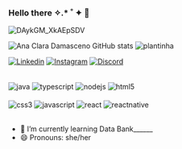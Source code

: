 ### Hello there ✧.* ˚ ✦   🌻
![DAykGM_XkAEpSDV](https://user-images.githubusercontent.com/127156241/225168957-6783ab2b-41f4-4532-8095-fb7b8a91e4b6.jpg)


![Ana Clara Damasceno GitHub stats](https://github-readme-stats.vercel.app/api?username=AnaClaraDamasceno18&show_icons=true&theme=gruvbox) 
![plantinha](https://user-images.githubusercontent.com/127156241/225166885-cb2feb4f-572b-4da8-8269-38f123e0efb5.gif) 
<!-- "COMENTÁRIO -->
<!-- "COMENTÁRIO" --> 


[![Linkedin](https://img.shields.io/badge/LinkedIn-F5E27F?style=for-the-badge&logo=linkedin&logoColor=black)](https://www.linkedin.com/in/AnaClaradePaulaBrancoDamasceno/)
[![Instagram](https://img.shields.io/badge/Instagram-F5E27F?style=for-the-badge&logo=instagram&logoColor=black)](https://www.instagram.com/ana.pbd/)
[![Discord](https://img.shields.io/badge/Discord-F5E27F?style=for-the-badge&logo=discord&logoColor=black)](https://discord.com/channels/nanaicer#8389)

<div style="display: inline_block"><br/>
    <img align="center" alt="java" src="https://img.shields.io/badge/Java-fe8019?style=for-the-badge&logo=java&logoColor=black" />
    <img align="center" alt="typescript" src="https://img.shields.io/badge/TypeScript-fe8019?style=for-the-badge&logo=typescript&logoColor=black" />
    <img align="center" alt="nodejs" src="https://img.shields.io/badge/Node.js-fe8019?style=for-the-badge&logo=node.js&logoColor=black" />
    <img align="center" alt="html5" src="https://img.shields.io/badge/HTML5-fe8019?style=for-the-badge&logo=html5&logoColor=black" />
<div style="display: inline_block"><br/>
    <img align="center" alt="css3" src="https://img.shields.io/badge/CSS3-8ec07c?style=for-the-badge&logo=css3&logoColor=black" />
    <img align="center" alt="javascript" src="https://img.shields.io/badge/JavaScript-8ec07c?style=for-the-badge&logo=javascript&logoColor=black" />
    <img align="center" alt="react" src="https://img.shields.io/badge/React-8ec07c?style=for-the-badge&logo=react&logoColor=black" />
    <img align="center" alt="reactnative" src="https://img.shields.io/badge/React_Native-8ec07c?style=for-the-badge&logo=react&logoColor=black" />
</div></br>

- 🌱 I’m currently learning Data Bank______
- 😄 Pronouns: she/her

